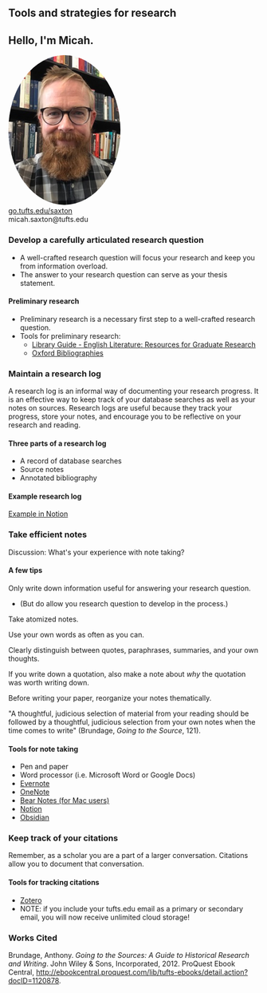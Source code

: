 ## Tools and strategies for research


## Hello, I'm Micah.
<img src="./images/saxton_profile.jpg" height=300 style="border-radius: 50%">
<br>
<a href = "https://go.tufts.edu/saxton" target="_blank">go.tufts.edu/saxton</a> 
<br> 
micah.saxton@tufts.edu


### Develop a carefully articulated research question
* A well-crafted research question will focus your research and keep you from information overload.
* The answer to your research question can serve as your thesis statement.

#### Preliminary research
* Preliminary research is a necessary first step to a well-crafted research question.
* Tools for preliminary research:
    * [Library Guide - English Literature: Resources for Graduate Research](https://researchguides.library.tufts.edu/c.php?g=769182&p=5518455)
    * [Oxford Bibliographies](http://www.library.tufts.edu/ezproxy/ezproxy.asp?LOCATION=OBO)


### Maintain a research log
A research log is an informal way of documenting your research progress. It is an effective way to keep track of your database searches as well as your notes on sources. Research logs are useful because they track your progress, store your notes, and encourage you to be reflective on your research and reading.

#### Three parts of a research log
* A record of database searches
* Source notes
* Annotated bibliography

#### Example research log
[Example in Notion](https://msaxton.notion.site/Sample-Research-Log-5d5743036c394ad184bab74eebf78acd)


### Take efficient notes

Discussion: What's your experience with note taking? 

#### A few tips

Only write down information useful for answering your research question.
* (But do allow you research question to develop in the process.)

Take atomized notes.

Use your own words as often as you can.

Clearly distinguish between quotes, paraphrases, summaries, and your own thoughts.

If you write down a quotation, also make a note about *why* the quotation was worth writing down.

Before writing your paper, reorganize your notes thematically.

"A thoughtful, judicious selection of material from your reading should be followed by a thoughtful, judicious selection from your own notes when the time comes to write" (Brundage, *Going to the Source*, 121).

#### Tools for note taking
* Pen and paper
* Word processor (i.e. Microsoft Word or Google Docs)
* [Evernote](https://evernote.com/)
* [OneNote](https://www.microsoft.com/en-us/microsoft-365/onenote/digital-note-taking-app)
* [Bear Notes (for Mac users)](https://bear.app/)
* [Notion](https://www.notion.so/product)
* [Obsidian](https://obsidian.md/)


### Keep track of your citations
Remember, as a scholar you are a part of a larger conversation. Citations allow you to document that conversation.

#### Tools for tracking citations
* [Zotero](https://www.zotero.org/)
* NOTE: if you include your tufts.edu email as a primary or secondary email, you will now receive unlimited cloud storage!

### Works Cited
Brundage, Anthony. *Going to the Sources: A Guide to Historical Research and Writing*. John Wiley & Sons, Incorporated, 2012. ProQuest Ebook Central, http://ebookcentral.proquest.com/lib/tufts-ebooks/detail.action?docID=1120878.
